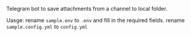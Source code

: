 Telegram bot to save attachments from a channel to local folder.

Uasge:
rename `sample.env` to `.env` and fill in the required fields.
rename `sample.config.yml` to `config.yml`